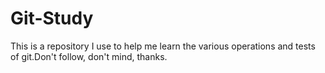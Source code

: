 # Git-Study
This is a repository I use to help me learn the various operations and tests of git.Don't follow, don't mind, thanks.
